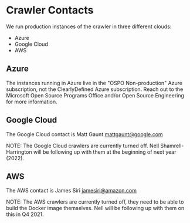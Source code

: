 # Crawler Contacts

We run production instances of the crawler in three different clouds:

* Azure
* Google Cloud
* AWS

## Azure

The instances running in Azure live in the "OSPO Non-production" Azure subscription, not the ClearlyDefined Azure subscription. Reach out to the Microsoft Open Source Programs Office and/or Open Source Engineering for more information.

## Google Cloud

The Google Cloud contact is Matt Gaunt mattgaunt@google.com

NOTE: The Google Cloud crawlers are currently turned off. Nell Shamrell-Harrington will be following up with them at the beginning of next year (2022).

## AWS

The AWS contact is James Siri jamesiri@amazon.com

NOTE: The AWS crawlers are currently turned off, they need to be able to build the Docker image themselves. Nell will be following up with them on this in Q4 2021.
